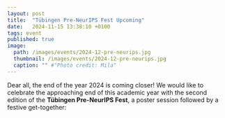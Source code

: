 ```yaml
---
layout: post
title:  "Tübingen Pre-NeurIPS Fest Upcoming"
date:   2024-11-15 13:38:10 +0100
tags: event
published: true
image:
  path: /images/events/2024-12-pre-neurips.jpg
  thumbnail: /images/events/2024-12-pre-neurips.jpg
  caption: "" #"Photo credit: Mila"
---
```



Dear all, the end of the year 2024 is coming closer! We would like to celebrate the approaching end of this academic year with the second edition of the **Tübingen Pre-NeurIPS Fest**, a poster session followed by a festive get-together: 

